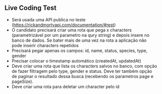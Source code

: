 ## Live Coding Test

- Será usada uma API publica no teste (https://rickandmortyapi.com/documentation/#rest)
- O candidato precisará criar uma rota que pega x characters (parametrizável por um parametro na qury string) e depois insere no banco de dados. Se bater mais de uma vez na rota a aplicação não pode inserir characters repetidos
- Precisará pegar apenas os campos: id, name, status, species, type, gender
- Precisar colocar o timestamp automático (createdAt, updatedAt)
- Deve criar uma rota que lista os characters salvos no banco, com opção de fazer filtragem pelo type, gender e status. Deve ter também opção de paginar o resultado dessa busca (recebendo os parametros page e pageSize).
- Deve criar uma rota para deletar um character pelo id
